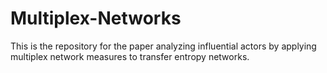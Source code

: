 # Multiplex-Networks
This is the repository for the paper analyzing influential actors by applying multiplex network measures to transfer entropy networks.
